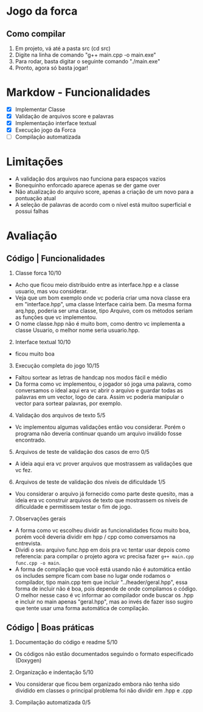 
# Jogo da forca 
## Como compilar

1. Em projeto, vá até a pasta src (cd src)
2. Digite na linha de comando "g++ main.cpp -o main.exe"
3. Para rodar, basta digitar o seguinte comando "./main.exe"
4. Pronto, agora só basta jogar!







# Markdow - Funcionalidades
- [X] Implementar Classe
- [X] Validação de arquivos score e palavras
- [X] Implementação interface textual
- [X] Execução jogo da Forca
- [ ] Compilação automatizada

# Limitações

* A validação dos arquivos nao funciona para espaços vazios
* Bonequinho enforcado aparece apenas se der game over
* Não atualização do arquivo score, apenas a criação de um novo para a pontuação atual
* A seleção de palavras de acordo com o nível está muitoo superficial e possui falhas


# Avaliação

## Código | Funcionalidades
1. Classe forca 10/10
- Acho que ficou meio distribuido entre as interface.hpp e a classe usuario, mas vou considerar.
- Veja que um bom exemplo onde vc poderia criar uma nova classe era em "interface.hpp", uma classe Interface cairia bem. Da
mesma forma arq.hpp, poderia ser uma classe, tipo Arquivo, com os métodos seriam as funções que vc implementou.
- O nome classe.hpp não é muito bom, como dentro vc implementa a classe Usuario, o melhor nome seria usuario.hpp.

2. Interface textual 10/10
- ficou muito boa

3. Execução completa do jogo 10/15
- Faltou sortear as letras de handcap nos modos fácil e médio
- Da forma como vc implementou, o jogador só joga uma palavra, como conversamos o ideal aqui era vc abrir o arquivo
e guardar todas as palavras em um vector, logo de cara. Assim vc poderia manipular o vector para sortear palavras,
por exemplo.

4. Validação dos arquivos de texto 5/5
- Vc implementou algumas validações então vou considerar. Porém o programa não deveria continuar quando um arquivo inválido
fosse encontrado.

5. Arquivos de teste de validação dos casos de erro 0/5
- A ideia aqui era vc prover arquivos que mostrassem as validações que vc fez.

6. Arquivos de teste de validação dos níveis de dificuldade 1/5
- Vou considerar o arquivo já fornecido como parte deste quesito, mas a ideia era vc construir arquivos de texto
que mostrassem os níveis de dificuldade e permitissem testar o fim de jogo.

7. Observações gerais
- A forma como vc escolheu dividir as funcionalidades ficou muito boa, porém você deveria dividir em hpp / cpp como conversamos
na entrevista.
- Dividi o seu arquivo func.hpp em dois pra vc tentar usar depois como referencia: para compilar o projeto agora vc precisa fazer
`g++ main.cpp func.cpp -o main`.
- A forma de compilação que você está usando não é automática então os includes sempre ficam com base no lugar onde rodamos o compilador,
tipo main.cpp tem que incluir "../header/geral.hpp", essa forma de incluir não é boa, pois depende de onde compilamos o código. O melhor
nesse caso é vc informar ao compilador onde buscar os .hpp e incluir no main apenas "geral.hpp", mas ao invés de fazer isso sugiro
que tente usar uma forma automática de compilação.

## Código | Boas práticas

1. Documentação do código e readme 5/10
- Os códigos não estão documentados seguindo o formato especificado (Doxygen)

2. Organização e indentação 5/10
- Vou considerar que ficou bem organizado embora não tenha sido dividido em classes o principal problema foi não dividir em .hpp e .cpp

3. Compilação automatizada 0/5



